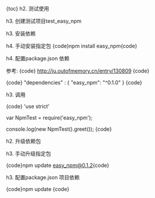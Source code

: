 {toc}
h2. 测试使用

h3. 创建测试项目test_easy_npm

h3. 安装依赖

h4. 手动安装指定包
{code}npm install easy_npm{code}

h4. 配置package.json 依赖

参考: {code} http://ju.outofmemory.cn/entry/130809 {code}

{code}
 "dependencies" : {
   "easy_npm":  "^0.1.0"
 }
{code}

h3. 调用

{code}
'use strict'

var NpmTest  = require('easy_npm');

console.log(new NpmTest().greet());
{code}



h2. 升级依赖包

h3. 手动升级指定包

{code}npm update easy_npm@0.1.2{code}

h3. 配置package.json 项目依赖

{code}npm update {code}

